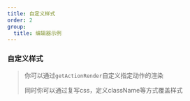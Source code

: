```yaml
---
title: 自定义样式
order: 2
group: 
  title: 编辑器示例
---
```



### 自定义样式

> 你可以通过`getActionRender`自定义指定动作的渲染
> 
> 同时你可以通过复写css，定义className等方式覆盖样式

<code src="./index.tsx"></code>